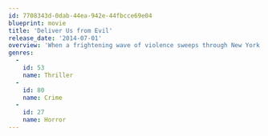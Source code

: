 ```yaml
---
id: 7708343d-0dab-44ea-942e-44fbcce69e04
blueprint: movie
title: 'Deliver Us from Evil'
release_date: '2014-07-01'
overview: 'When a frightening wave of violence sweeps through New York City, troubled cop Sarchie fails to find a rational explanation for the bizarre crimes. However, his eyes are opened to a frightening alternate reality when renegade Jesuit priest, Mendoza convinces him that demonic possession may be to blame for the gruesome murders. Together, they wage a valiant supernatural struggle to rid the city of an otherworldly evil.'
genres:
  -
    id: 53
    name: Thriller
  -
    id: 80
    name: Crime
  -
    id: 27
    name: Horror
---
```

